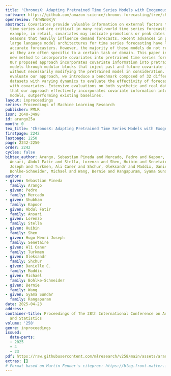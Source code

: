 ```yaml
---
title: 'ChronosX: Adapting Pretrained Time Series Models with Exogenous Variables'
software: https://github.com/amazon-science/chronos-forecasting/tree/chronosx
openreview: f4nWNn0RjV
abstract: Covariates provide valuable information on external factors that influence
  time series and are critical in many real-world time series forecasting tasks. For
  example, in retail, covariates may indicate promotions or peak dates such as holiday
  seasons that heavily influence demand forecasts. Recent advances in pretraining
  large language model architectures for time series forecasting have led to highly
  accurate forecasters. However, the majority of these models do not readily use covariates
  as they are often specific to a certain task or domain. This paper introduces a
  new method to incorporate covariates into pretrained time series forecasting models.
  Our proposed approach incorporates covariate information into pretrained forecasting
  models through modular blocks that inject past and future covariate information,
  without necessarily modifying the pretrained model in consideration. In order to
  evaluate our approach, we introduce a benchmark composed of 32 different synthetic
  datasets with varying dynamics to evaluate the effectivity of forecasting models
  with covariates. Extensive evaluations on both synthetic and real datasets show
  that our approach effectively incorporates covariate information into pretrained
  models, outperforming existing baselines.
layout: inproceedings
series: Proceedings of Machine Learning Research
publisher: PMLR
issn: 2640-3498
id: arango25a
month: 0
tex_title: 'ChronosX: Adapting Pretrained Time Series Models with Exogenous Variables'
firstpage: 2242
lastpage: 2250
page: 2242-2250
order: 2242
cycles: false
bibtex_author: Arango, Sebastian Pineda and Mercado, Pedro and Kapoor, Shubham and
  Ansari, Abdul Fatir and Stella, Lorenzo and Shen, Huibin and Senetaire, Hugo Henri
  Joseph and Turkmen, Ali Caner and Shchur, Oleksandr and Maddix, Danielle C. and
  Bohlke-Schneider, Michael and Wang, Bernie and Rangapuram, Syama Sundar
author:
- given: Sebastian Pineda
  family: Arango
- given: Pedro
  family: Mercado
- given: Shubham
  family: Kapoor
- given: Abdul Fatir
  family: Ansari
- given: Lorenzo
  family: Stella
- given: Huibin
  family: Shen
- given: Hugo Henri Joseph
  family: Senetaire
- given: Ali Caner
  family: Turkmen
- given: Oleksandr
  family: Shchur
- given: Danielle C.
  family: Maddix
- given: Michael
  family: Bohlke-Schneider
- given: Bernie
  family: Wang
- given: Syama Sundar
  family: Rangapuram
date: 2025-04-23
address:
container-title: Proceedings of The 28th International Conference on Artificial Intelligence
  and Statistics
volume: '258'
genre: inproceedings
issued:
  date-parts:
  - 2025
  - 4
  - 23
pdf: https://raw.githubusercontent.com/mlresearch/v258/main/assets/arango25a/arango25a.pdf
extras: []
# Format based on Martin Fenner's citeproc: https://blog.front-matter.io/posts/citeproc-yaml-for-bibliographies/
---
```

